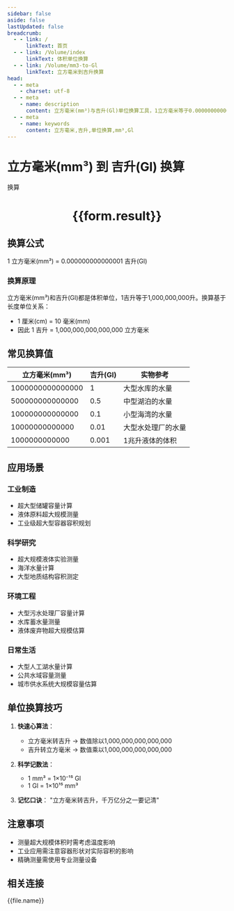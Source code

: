 ```yaml
---
sidebar: false
aside: false
lastUpdated: false
breadcrumb:
  - - link: /
      linkText: 首页
  - - link: /Volume/index
      linkText: 体积单位换算
  - - link: /Volume/mm3-to-Gl
      linkText: 立方毫米到吉升换算
head:
  - - meta
    - charset: utf-8
  - - meta
    - name: description
      content: 立方毫米(mm³)与吉升(Gl)单位换算工具，1立方毫米等于0.000000000000001吉升。
  - - meta
    - name: keywords
      content: 立方毫米,吉升,单位换算,mm³,Gl
---
```


# 立方毫米(mm³) 到 吉升(Gl) 换算

<script setup>
import { onMounted, reactive, inject ,ref  } from 'vue'
import { NButton,NForm ,NFormItem,NInput,NInputNumber,NSelect,NCard,useMessage ,NGrid ,NGi } from 'naive-ui'
import { defineClientComponent } from 'vitepress'
import { Volume } from '../../files';

const convert = inject('convert')
const formRef = ref(null);
const rules = {
  number:{
    required: true,
    type: 'number',
    trigger: "blur"
  }
}
const form = reactive({
  number:null,
  result:'',
  title:'立方毫米(mm³)到吉升(Gl)换算'
})

const convertHandler = (e) => {
  e.preventDefault();
  formRef.value?.validate((errors)=>{
    if (!errors) {
      form.result = `${form.number} mm³ = ${convert(form.number).from('mm3').to('Gl')} Gl`
    }
  })
}
</script>

<n-form size="large" :model="form" ref='formRef' :rules="rules">
  <n-form-item label="数值" path="number">
    <n-input-number size="large" style="width:100%" :min="0" v-model:value="form.number" placeholder="请输入立方毫米数值" />
  </n-form-item>
  <n-form-item>
    <n-button type="info" style="width:100%" @click="convertHandler">换算</n-button>
  </n-form-item>
</n-form>
<n-card embedded :bordered="false" hoverable>
  <div style="text-align:center">
    <h1>{{form.result}}</h1>
  </div>
</n-card>

## 换算公式
1 立方毫米(mm³) = 0.000000000000001 吉升(Gl)

### 换算原理
立方毫米(mm³)和吉升(Gl)都是体积单位，1吉升等于1,000,000,000升。换算基于长度单位关系：
- 1 厘米(cm) = 10 毫米(mm)
- 因此 1 吉升 = 1,000,000,000,000,000 立方毫米

## 常见换算值
| 立方毫米(mm³) | 吉升(Gl) | 实物参考                 |
|--------------|---------|--------------------------|
| 1000000000000000 | 1       | 大型水库的水量            |
| 500000000000000 | 0.5     | 中型湖泊的水量            |
| 100000000000000 | 0.1     | 小型海湾的水量            |
| 10000000000000 | 0.01    | 大型水处理厂的水量        |
| 1000000000000 | 0.001   | 1兆升液体的体积           |

## 应用场景
### 工业制造
- 超大型储罐容量计算
- 液体原料超大规模测量
- 工业级超大型容器容积规划

### 科学研究  
- 超大规模液体实验测量
- 海洋水量计算
- 大型地质结构容积测定

### 环境工程
- 大型污水处理厂容量计算
- 水库蓄水量测量
- 液体废弃物超大规模估算

### 日常生活
- 大型人工湖水量计算
- 公共水域容量测量
- 城市供水系统大规模容量估算

## 单位换算技巧
1. **快速心算法**：
   - 立方毫米转吉升 → 数值除以1,000,000,000,000,000
   - 吉升转立方毫米 → 数值乘以1,000,000,000,000,000

2. **科学记数法**：
   - 1 mm³ = 1×10⁻¹⁵ Gl
   - 1 Gl = 1×10¹⁵ mm³

3. **记忆口诀**：
   "立方毫米转吉升，千万亿分之一要记清"

## 注意事项
- 测量超大规模体积时需考虑温度影响
- 工业应用需注意容器形状对实际容积的影响
- 精确测量需使用专业测量设备

## 相关连接
<n-grid x-gap="12" :cols="2">
  <n-gi v-for="(file, index) in Volume" :key="index">
    <n-button
      text
      tag="a"
      :href="file.path"
      type="info"
    >
      {{file.name}}
    </n-button>
  </n-gi>
</n-grid>